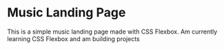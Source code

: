 # Music Landing Page

This is a simple music landing page made with CSS Flexbox.
Am currently learning CSS Flexbox and am building projects

